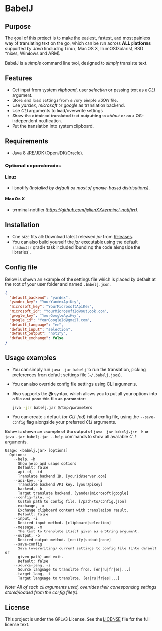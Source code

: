 # BabelJ

## Purpose
The goal of this project is to make the easiest, fastest, and most painless way of translating text on the go, which can be run across **ALL platforms** supported by *Java* (including Linux, Mac OS X, IllumOS(Solaris), BSD *nixes, Windows and ARM).

BabelJ is a *simple* command line tool, designed to *simply* translate text.

## Features

- Get input from system *clipboard*, user *selection* or passing text as a *CLI* argument.
- Store and load settings from a very simple *JSON* file.
- Use *yandex*, *microsoft* or *google* as translation backend.
- Use *CLI* arguments to load/overwrite settings.
- Show the obtained translated text outputting to *stdout* or as a OS-independent notification.
- Put the translation into system clipboard.

## Requirements

- Java 8 JRE/JDK (OpenJDK/Oracle).

### Optional dependencies

#### Linux

- libnotify *(Installed by default on most of gnome-based distributions)*.

#### Mac Os X

- terminal-notifier *(https://github.com/julienXX/terminal-notifier)*.

## Installation

- One size fits all: Download latest released *jar* from [Releases](https://github.com/gonzalez-diego/babelj/releases).
- You can also build yourself the *jar* executable using the default `shadowJar` gradle task included (bundling the code alongside the libraries).

## Config file

Below is shown an example of the settings file which is placed by default at the root of your user folder and named `.babelj.json`.

```json
{
  "default_backend": "yandex",
  "yandex_key": "YourYandexApiKey",
  "microsoft_key": "YourMicrosoftApiKey",
  "microsoft_id": "YourMicrosoftId@outlook.com",
  "google_key": "YourGoogleApiKey",
  "google_id": "YourGoogleId@gmail.com",
  "default_language": "en",
  "default_input": "selection",
  "default_output": "notify",
  "default_exchange": false
}
```

## Usage examples

- You can simply run `java -jar babelj` to run the translation, picking preferences from default settings file (`~/.babelj.json`).

- You can also override config file settings using CLI arguments.

- Also supports the **@** syntax, which allows you to put all your options into a file and pass this file as parameter:

  ```bash
  java -jar babelj.jar @/tmp/parameters
  ```
- You can create a default (or *CLI-fed*) initial config file, using the `--save-config` flag alongside your preferred *CLI* arguments.

Below is shown an example of the output of `java -jar babelj.jar -h` or `java -jar babelj.jar --help` commands to show all available *CLI* arguments.

```
Usage: <babelj.jar> [options]
  Options:
    --help, -h
      Show help and usage options
      Default: false
    --api-id, -id
      Translate backend ID. [yourId@server.com]
    --api-key, -a
      Translate backend API key. [yourApiKey]
    --backend, -b
      Target translate backend. [yandex|microsoft|google]
    --config-file, -c
      Custom path to config file. [/path/to/config.json]
    --exchange, -x
      Exchange clipboard content with translation result.
      Default: false
    --input, -i
      Desired input method. [clipboard|selection]
    --message, -m
      The text to translate itself given as a String argument.
    --output, -o
      Desired output method. [notify|stdout|none]
    --save-config
      Save (overwriting) current settings to config file (into default or 
      given path) and exit.
      Default: false
    --source-lang, -s
      Source language to translate from. [en|ru|fr|es|...]
    --target-lang, -t
      Target language to translate. [en|ru|fr|es|...]
```
*Note: All of each _cli_ arguments used, overrides their corresponding settings stored/loaded from the config file(s).*

## License

This project is under the GPLv3 License. See the [LICENSE](LICENSE) file for the full license text.